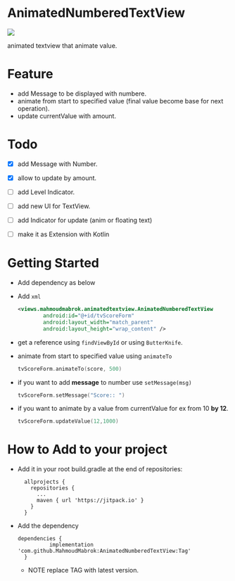 

# AnimatedNumberedTextView
[![](https://jitpack.io/v/MahmoudMabrok/AnimatedNumberedTextView.svg)](https://jitpack.io/#MahmoudMabrok/AnimatedNumberedTextView)

animated textview that animate value.

# Feature 
- add Message to be displayed with numbere.
- animate from start to specified value (final value become base for next operation).
- update currentValue with amount. 

# Todo 
- [x] add Message with Number.
- [x] allow to update by amount.
- [ ] add Level Indicator.
- [ ] add new UI for TextView.
- [ ] add Indicator for update (anim or floating text)
- [ ] make it as Extension with Kotlin 


# Getting Started
- Add dependency as below 
- Add `xml`
  ``` xml 
  <views.mahmoudmabrok.animatedtextview.AnimatedNumberedTextView
          android:id="@+id/tvScoreForm"
          android:layout_width="match_parent"
          android:layout_height="wrap_content" />
  ```
- get a reference using `findViewById` or using `ButterKnife`. 
- animate from start to specified value using `animateTo`
  ``` kotlin 
  tvScoreForm.animateTo(score, 500)
  ```

- if you want to add **message** to number use `setMessage(msg)`
  ``` kotlin 
  tvScoreForm.setMessage("Score:: ")
  ```

- if you want to animate by a value from currentValue for ex from 10 **by 12**. 
  ``` kotlin 
  tvScoreForm.updateValue(12,1000)
  ```


# How to Add to your project 
- Add it in your root build.gradle at the end of repositories:
  ```
    allprojects {
      repositories {
        ...
        maven { url 'https://jitpack.io' }
      }
    }
  ``` 
- Add the dependency
  ```
  dependencies {
            implementation 'com.github.MahmoudMabrok:AnimatedNumberedTextView:Tag'
    }
  ```
  - NOTE replace TAG with latest version.  
